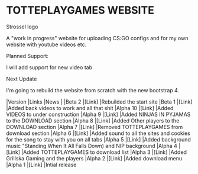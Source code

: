 # TOTTEPLAYGAMES WEBSITE

Strossel logo

A "work in progress" website for uploading CS:GO configs and for my own website with youtube videos etc.

Planned Support:

I will add support for new video tab

Next Update

I'm going to rebuild the website from scratch with the new bootstrap 4.

|Version	|Links	|News |
|Beta 2	|[Link]	|Rebuilded the start site
|Beta 1	|[Link]	|Added back videos to work and all that shit
|Alpha 10	|[Link]	|Added VIDEOS to under construction
|Alpha 9	|[Link]	|Added NINJAS IN PYJAMAS to the DOWNLOAD section
|Alpha 8	|[Link]	|Added Other players to the DOWNLOAD section
|Alpha 7	|[Link]	|Removed TOTTEPLAYGAMES from download section
|Alpha 6	|[Link]	|Added sound to all the sites and cookies for the song to stay with you on all tabs
|Alpha 5	|[Link]	|Added background music "Standing When It All Falls Down) and NIP background
|Alpha 4	|[Link]	|Added TOTTEPLAYGAMES to download list
|Alpha 3	|[Link]	|Added Grillska Gaming and the players
|Alpha 2	|[Link]	|Added download menu
|Alpha 1	|[Link]	|Intial release
